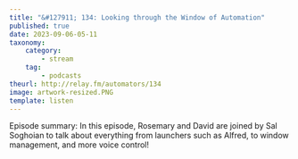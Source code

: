 ```yaml
---
title: "&#127911; 134: Looking through the Window of Automation"
published: true
date: 2023-09-06-05-11
taxonomy:
    category:
        - stream
    tag:
        - podcasts
theurl: http://relay.fm/automators/134
image: artwork-resized.PNG
template: listen
---
```


Episode summary: In this episode, Rosemary and David are joined by Sal Soghoian to talk about everything from launchers such as Alfred, to window management, and more voice control!
